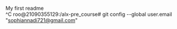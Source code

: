 My first readme   
^C
roo@21090355129:/alx-pre_course# git config --global user.email "sophiannadi721@gmail.com"

